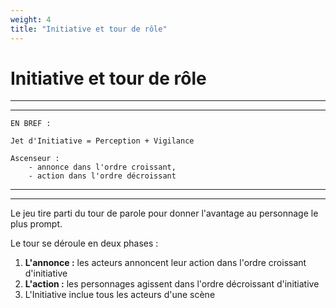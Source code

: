 ```yaml
---
weight: 4
title: "Initiative et tour de rôle"
---
```


# Initiative et tour de rôle

-----
-----

```
EN BREF :

Jet d'Initiative = Perception + Vigilance

Ascenseur :
    - annonce dans l'ordre croissant,
    - action dans l'ordre décroissant
```
-----
-----

Le jeu tire parti du tour de parole pour donner l'avantage au personnage le plus prompt.

Le tour se déroule en deux phases :

1. **L'annonce :** les acteurs annoncent leur action dans l'ordre croissant d'initiative
1. **L'action :** les personnages agissent dans l'ordre décroissant d'initiative
1. L'Initiative inclue tous les acteurs d'une scène